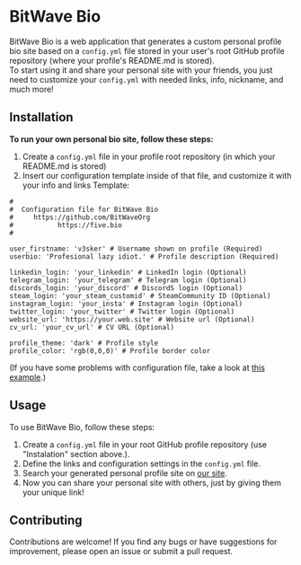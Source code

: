# BitWave Bio

BitWave Bio is a web application that generates a custom personal profile bio site
based on a `config.yml` file stored in your user's root GitHub profile repository (where your profile's README.md is stored).<br>
To start using it and share your personal site with your friends, you just need to customize your `config.yml` with needed links,
info, nickname, and much more!

## Installation

**To run your own personal bio site, follow these steps:**

1. Create a `config.yml` file in your profile root repository (in which your README.md is stored)
2. Insert our configuration template inside of that file, and customize it with your info and links
   Template:
   
```
#
#  Configuration file for BitWave Bio
#     https://github.com/BitWaveOrg
#           https://five.bio
#

user_firstname: 'v3sker' # Username shown on profile (Required)
userbio: 'Profesional lazy idiot.' # Profile description (Required)

linkedin_login: 'your_linkedin' # LinkedIn login (Optional)
telegram_login: 'your_telegram' # Telegram login (Optional)
discords_login: 'your_discord' # DiscordS login (Optional)
steam_login: 'your_steam_customid' # SteamCommunity ID (Optional)
instagram_login: 'your_insta' # Instagram login (Optional)
twitter_login: 'your_twitter' # Twitter login (Optional)
website_url: 'https://your.web.site' # Website url (Optional)
cv_url: 'your_cv_url' # CV URL (Optional)

profile_theme: 'dark' # Profile style
profile_color: 'rgb(0,0,0)' # Profile border color
```

(If you have some problems with configuration file, take a look at [this example](https://github.com/v3sker/v3sker/blob/main/config.yml).)

## Usage

To use BitWave Bio, follow these steps:

1. Create a `config.yml` file in your root GitHub profile repository (use "Instalation" section above.).
2. Define the links and configuration settings in the `config.yml` file.
3. Search your generated personal profile site on [our site](https://five.bio).
4. Now you can share your personal site with others, just by giving them your unique link!

## Contributing

Contributions are welcome! If you find any bugs or have suggestions for improvement, please open an issue or submit a pull request.